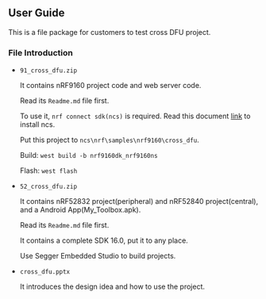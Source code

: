 ## User Guide

This is a file package for customers to test cross DFU project.

### File Introduction

- `91_cross_dfu.zip`

  It contains nRF9160 project code and web server code.

  Read its `Readme.md` file first.

  To use it, `nrf connect sdk(ncs)` is required. Read this document [link](http://developer.nordicsemi.com/nRF_Connect_SDK/doc/latest/nrf/index.html) to install ncs.

  Put this project to `ncs\nrf\samples\nrf9160\cross_dfu`.

  Build: `west build -b nrf9160dk_nrf9160ns`

  Flash: `west flash`

- `52_cross_dfu.zip`

  It contains nRF52832 project(peripheral) and nRF52840 project(central), and a Android App(My_Toolbox.apk).

  Read its `Readme.md` file first.

  It contains a complete SDK 16.0, put it to any place.

  Use Segger Embedded Studio to build projects.

- `cross_dfu.pptx`

  It introduces the design idea and how to use the project.





